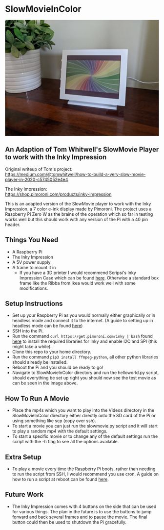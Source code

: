 # SlowMovieInColor

![](Extras/img.jpg)

## An Adaption of Tom Whitwell's SlowMovie Player to work with the Inky Impression

Original writeup of Tom's project:<br />
https://medium.com/@tomwhitwell/how-to-build-a-very-slow-movie-player-in-2020-c5745052e4e4

The Inky Impression:<br />
https://shop.pimoroni.com/products/inky-impression

This is an adapted version of the SlowMovie player to work with the Inky Impression, a 7 color e-ink display made by Pimoroni. The project uses a Raspberry Pi Zero W as the brains of the operation which so far in testing works well but this should work with any version of the Pi with a 40 pin header.

## Things You Need
* A Raspberry Pi
* The Inky Impression
* A 5V power supply
* A frame to mount it in
    - If you have a 3D printer I would recommend Scripsi's Inky Impression Case which can be found [here](https://github.com/scripsi/inky-impression-case). Otherwise a standard box frame like the Ribba from Ikea would work well with some modifications.

## Setup Instructions
* Set up your Raspberry Pi as you would normally either graphically or in headless mode and connect it to the internet. (A guide to setting up in headless mode can be found [here](https://www.tomshardware.com/reviews/raspberry-pi-headless-setup-how-to,6028.html))
* SSH into the Pi.
* Run the command ```curl https://get.pimoroni.com/inky | bash``` found [here](https://shop.pimoroni.com/products/inky-impression) to install the required libraries for Inky and enable I2C and SPI (this might take a while).
* Clone this repo to your home directory.
* Run the command ```pip3 install ffmpeg-python```, all other python libraries should already be installed.
* Reboot the Pi and you should be ready to go!
* Navigate to SlowMovieInColor directory and run the helloworld.py script, should everything be set up right you should now see the test movie as can be seen in the image above.

## How To Run A Movie
* Place the mp4s which you want to play into the Videos directory in the SlowMovieInColor directory either directly onto the SD card of the Pi or using something like scp (copy over ssh).
* To start a movie you can just run the slowmovie.py script and it will start to play a random mp4 with the default settings.
* To start a specific movie or to change any of the default settings run the script with the -h flag to see all the options available.

## Extra Setup
* To play a movie every time the Raspberry Pi boots, rather than needing to run the script from SSH, I would recommend you use cron. A guide on how to run a script at reboot can be found [here](https://www.raspberrypi-spy.co.uk/2013/07/running-a-python-script-at-boot-using-cron/).

## Future Work
* The Inky Impression comes with 4 buttons on the side that can be used for various things. The plan in the future is to use the buttons to jump forward and back several frames and to pause the movie. The final button could then be used to shutdown the Pi gracefully.

<!-- ## Note
Currently this is a work in progress so no guarantees can be made about its functionality. -->


